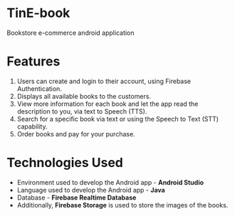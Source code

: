 # TinE-book
Bookstore e-commerce android application

# Features
  1. Users can create and login to their account, using Firebase Authentication.
  2. Displays all available books to the customers.
  3. View more information for each book and let the app read the description to you, via text to Speech (TTS).
  4. Search for a specific book via text or using the Speech to Text (STT) capability.
  5. Order books and pay for your purchase.

# Technologies Used
* Environment used to develop the Android app - **Android Studio**
* Language used to develop the Android app - **Java**
* Database - **Firebase Realtime Database**
* Additionally, **Firebase Storage** is used to store the images of the books.
